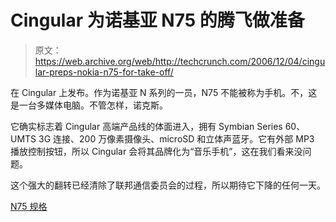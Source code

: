 # Cingular 为诺基亚 N75 的腾飞做准备

> 原文：<https://web.archive.org/web/http://techcrunch.com/2006/12/04/cingular-preps-nokia-n75-for-take-off/>

在 Cingular 上发布。作为诺基亚 N 系列的一员，N75 不能被称为手机。不，这是一台多媒体电脑。不管怎样，诺克斯。

它确实标志着 Cingular 高端产品线的体面进入，拥有 Symbian Series 60、UMTS 3G 连接、200 万像素摄像头、microSD 和立体声蓝牙。它有外部 MP3 播放控制按钮，所以 Cingular 会将其品牌化为“音乐手机”，这在我们看来没问题。

这个强大的翻转已经清除了联邦通信委员会的过程，所以期待它下降的任何一天。

[N75 规格](https://web.archive.org/web/20150929060751/http://www.phonescoop.com/phones/phone.php?p=1064)